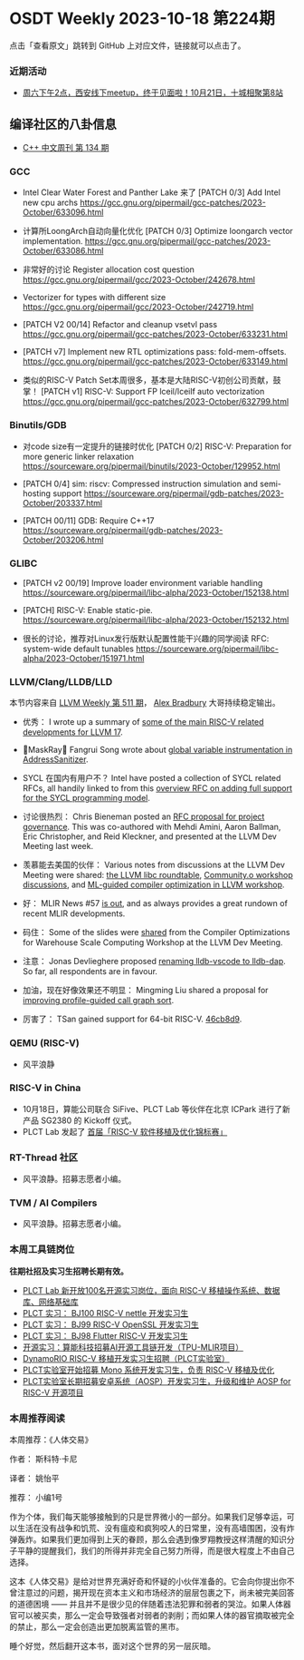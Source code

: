 # OSDT Weekly 2023-10-18 第224期

点击「查看原文」跳转到 GitHub 上对应文件，链接就可以点击了。

### 近期活动

- [周六下午2点，西安线下meetup，终于见面啦！10月21日，十城相聚第8站](https://mp.weixin.qq.com/s/i_4iduc5e87QvyZ8IUHiXg)

## 编译社区的八卦信息

- [C++ 中文周刊 第 134 期](https://mp.weixin.qq.com/s/wo2-RTP8r94dcYYHVabGmQ)

### GCC

- Intel Clear Water Forest and Panther Lake 来了
  [PATCH 0/3] Add Intel new cpu archs
  https://gcc.gnu.org/pipermail/gcc-patches/2023-October/633096.html

- 计算所LoongArch自动向量化优化
  [PATCH 0/3] Optimize loongarch vector implementation.
  https://gcc.gnu.org/pipermail/gcc-patches/2023-October/633086.html

- 非常好的讨论 Register allocation cost question
  https://gcc.gnu.org/pipermail/gcc/2023-October/242678.html

- Vectorizer for types with different size
  https://gcc.gnu.org/pipermail/gcc/2023-October/242719.html

- [PATCH V2 00/14] Refactor and cleanup vsetvl pass
  https://gcc.gnu.org/pipermail/gcc-patches/2023-October/633231.html

- [PATCH v7] Implement new RTL optimizations pass: fold-mem-offsets.
  https://gcc.gnu.org/pipermail/gcc-patches/2023-October/633149.html

- 类似的RISC-V Patch Set本周很多，基本是大陆RISC-V初创公司贡献，鼓掌！
  [PATCH v1] RISC-V: Support FP lceil/lceilf auto vectorization
  https://gcc.gnu.org/pipermail/gcc-patches/2023-October/632799.html

### Binutils/GDB

- 对code size有一定提升的链接时优化
  [PATCH 0/2] RISC-V: Preparation for more generic linker relaxation
  https://sourceware.org/pipermail/binutils/2023-October/129952.html

- [PATCH 0/4] sim: riscv: Compressed instruction simulation and semi-hosting support
  https://sourceware.org/pipermail/gdb-patches/2023-October/203337.html

- [PATCH 00/11] GDB: Require C++17
  https://sourceware.org/pipermail/gdb-patches/2023-October/203206.html

### GLIBC

- [PATCH v2 00/19] Improve loader environment variable handling
  https://sourceware.org/pipermail/libc-alpha/2023-October/152138.html

- [PATCH] RISC-V: Enable static-pie.
  https://sourceware.org/pipermail/libc-alpha/2023-October/152132.html

- 很长的讨论，推荐对Linux发行版默认配置性能干兴趣的同学阅读
  RFC: system-wide default tunables
  https://sourceware.org/pipermail/libc-alpha/2023-October/151971.html

### LLVM/Clang/LLDB/LLD

本节内容来自 [LLVM Weekly 第 511 期](http://llvmweekly.org/issue/511)，
[Alex Bradbury](https://www.linkedin.com/in/alex-bradbury/) 大哥持续稳定输出。

* 优秀： I wrote up a summary of [some of the main RISC-V related developments for LLVM 17](https://muxup.com/2023q4/whats-new-for-risc-v-in-llvm-17).

* 🎉MaskRay🎉 Fangrui Song wrote about [global variable instrumentation in AddressSanitizer](https://maskray.me/blog/2023-10-15-address-sanitizer-global-variable-instrumentation).

* SYCL 在国内有用户不？ Intel have posted a collection of SYCL related RFCs, all handily linked to from this [overview RFC on adding full support for the SYCL programming model](https://discourse.llvm.org/t/rfc-add-full-support-for-the-sycl-programming-model/74080).

* 讨论很热烈： Chris Bieneman posted an [RFC proposal for project governance](https://discourse.llvm.org/t/rfc-a-proposal-for-project-governance/74021).  This was co-authored with Mehdi Amini, Aaron Ballman, Eric Christopher, and Reid Kleckner, and presented at the LLVM Dev Meeting last week.

* 羡慕能去美国的伙伴： Various notes from discussions at the LLVM Dev Meeting were shared: [the LLVM libc roundtable](https://discourse.llvm.org/t/notes-from-the-llvm-libc-roundtable/74047), [Community.o workshop discussions](https://discourse.llvm.org/t/community-o-workshop-us-llvm-dev-meeting-2023/73994), and [ML-guided compiler optimization in LLVM workshop](https://discourse.llvm.org/t/llvm-dev23-ml-guided-compiler-optimization-in-llvm-workshop/73090/3).

* 好： MLIR News #57 [is out](https://discourse.llvm.org/t/mlir-news-57th-edition-11th-october-2023/73949), and as always provides a great rundown of recent MLIR developments.

* 码住： Some of the slides were [shared](https://discourse.llvm.org/t/practical-compiler-optimizations-for-wsc-workshop-us-llvm-dev-meeting-2023/73998) from the Compiler Optimizations for Warehouse Scale Computing Workshop at the LLVM Dev Meeting.

* 注意： Jonas Devlieghere proposed [renaming lldb-vscode to lldb-dap](https://discourse.llvm.org/t/rfc-rename-lldb-vscode-to-lldb-dap/74075).  So far, all respondents are in favour.

* 加油，现在好像效果还不明显： Mingming Liu shared a proposal for [improving profile-guided call graph sort](https://discourse.llvm.org/t/rfc-for-better-call-graph-sort-build-a-more-complete-call-graph-by-adding-more-indirect-call-edges/74029).

* 厉害了： TSan gained support for 64-bit RISC-V.
  [46cb8d9](https://github.com/llvm/llvm-project/commit/46cb8d9a3252).

### QEMU (RISC-V)

- 风平浪静

### RISC-V in China

- 10月18日，算能公司联合 SiFive、PLCT Lab 等伙伴在北京 ICPark 进行了新产品 SG2380 的 Kickoff 仪式。
- PLCT Lab 发起了 [首届「RISC-V 软件移植及优化锦标赛」](https://mp.weixin.qq.com/s/3q8f-KxgS4AY3IKLdXPSfg)

### RT-Thread 社区

- 风平浪静。招募志愿者小编。

### TVM / AI Compilers

- 风平浪静。招募志愿者小编。

### 本周工具链岗位

**往期社招及实习生招聘长期有效。**

- [PLCT Lab 新开放100名开源实习岗位，面向 RISC-V 移植操作系统、数据库、网络基础库](https://mp.weixin.qq.com/s/ebvIxcplB8Jtw18LMoXTTQ)
- [PLCT 实习： BJ100 RISC-V nettle 开发实习生](https://mp.weixin.qq.com/s/GEUKRlxILFpdHQbv-yxWQQ)
- [PLCT 实习： BJ99 RISC-V OpenSSL 开发实习生](https://mp.weixin.qq.com/s/pzy6sbW50r3aLw3Dt36oBQ)
- [PLCT 实习： BJ98 Flutter RISC-V 开发实习生](https://mp.weixin.qq.com/s/gQYT_rhtLE8jGg6WWAztDA)
- [开源实习：算能科技招募AI开源工具链开发（TPU-MLIR项目）](https://mp.weixin.qq.com/s/IBJh0ip4k11PzIMZecsWSw)
- [DynamoRIO RISC-V 移植开发实习生招聘（PLCT实验室）](https://mp.weixin.qq.com/s/J_5TjT6DOqeOXJXQI5VQxw)
- [PLCT实验室开始招募 Mono 系统开发实习生，负责 RISC-V 移植及优化](https://mp.weixin.qq.com/s/whEW7Hay1jIP1tBzIPay1A)
- [PLCT实验室长期招募安卓系统（AOSP）开发实习生，升级和维护 AOSP for RISC-V 开源项目](https://mp.weixin.qq.com/s/dJP2cEB1nex2inR5c-cJog)


### 本周推荐阅读

本周推荐：《人体交易》

作者： 斯科特·卡尼

译者： 姚怡平

推荐： 小编1号

作为个体，我们每天能够接触到的只是世界微小的一部分。如果我们足够幸运，可以生活在没有战争和饥荒、没有瘟疫和疯狗咬人的日常里，没有高墙围困，没有炸弹轰炸。如果我们更加得到上天的眷顾，那么会遇到像罗翔教授这样清醒的知识分子平静的提醒我们，我们的所得并非完全自己努力所得，而是很大程度上不由自己选择。

这本《人体交易》是给对世界充满好奇和怀疑的小伙伴准备的。它会向你提出你不曾注意过的问题，揭开现在资本主义和市场经济的层层包裹之下，尚未被完美回答的道德困境 —— 并且并不是很少见的伴随着违法犯罪和弱者的哭泣。如果人体器官可以被买卖，那么一定会导致强者对弱者的剥削；而如果人体的器官摘取被完全的禁止，那么一定会创造出更加脱离监管的黑市。

睡个好觉，然后翻开这本书，面对这个世界的另一层灰暗。